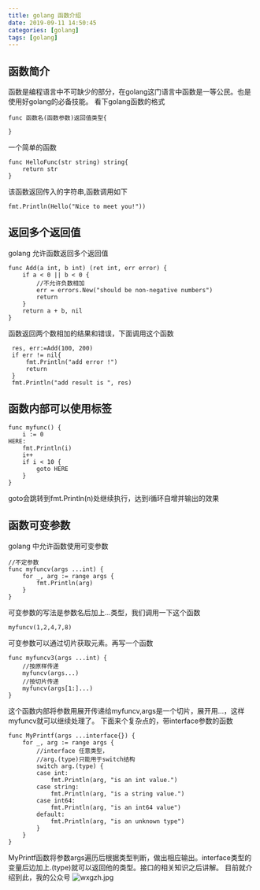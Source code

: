 ```yaml
---
title: golang 函数介绍
date: 2019-09-11 14:50:45
categories: [golang]
tags: [golang]
---
```

## 函数简介
函数是编程语言中不可缺少的部分，在golang这门语言中函数是一等公民。也是使用好golang的必备技能。
看下golang函数的格式
``` golang
func 函数名(函数参数)返回值类型{

}
```
一个简单的函数
``` golang
func HelloFunc(str string) string{
    return str
}
```
该函数返回传入的字符串,函数调用如下
``` golang
fmt.Println(Hello("Nice to meet you!"))
```
<!--more-->
## 返回多个返回值
golang 允许函数返回多个返回值
``` golang
func Add(a int, b int) (ret int, err error) {
	if a < 0 || b < 0 {
		//不允许负数相加
		err = errors.New("should be non-negative numbers")
		return
	}
	return a + b, nil
}
```
函数返回两个数相加的结果和错误，下面调用这个函数
``` golang
 res, err:=Add(100, 200) 
 if err != nil{
     fmt.Println("add error !")
     return
 }
 fmt.Println("add result is ", res)
```
## 函数内部可以使用标签
``` golang
func myfunc() {
	i := 0
HERE:
	fmt.Println(i)
	i++
	if i < 10 {
		goto HERE
	}
}
```
goto会跳转到fmt.Println(n)处继续执行，达到i循环自增并输出的效果
## 函数可变参数
golang 中允许函数使用可变参数
``` golang
//不定参数
func myfuncv(args ...int) {
	for _, arg := range args {
		fmt.Println(arg)
	}
}
```
可变参数的写法是参数名后加上...类型，我们调用一下这个函数
``` golang
myfuncv(1,2,4,7,8)
```
可变参数可以通过切片获取元素。再写一个函数
``` golang
func myfuncv3(args ...int) {
	//按原样传递
	myfuncv(args...)
	//按切片传递
	myfuncv(args[1:]...)
}
```
这个函数内部将参数用展开传递给myfuncv,args是一个切片，展开用...，这样myfuncv就可以继续处理了。
下面来个复杂点的，带interface参数的函数
``` golang
func MyPrintf(args ...interface{}) {
	for _, arg := range args {
		//interface 任意类型，
		//arg.(type)只能用于switch结构
		switch arg.(type) {
		case int:
			fmt.Println(arg, "is an int value.")
		case string:
			fmt.Println(arg, "is a string value.")
		case int64:
			fmt.Println(arg, "is an int64 value")
		default:
			fmt.Println(arg, "is an unknown type")
		}
	}
}
```
MyPrintf函数将参数args遍历后根据类型判断，做出相应输出。interface类型的变量后边加上.(type)就可以返回他的类型。接口的相关知识之后讲解。
目前就介绍到此，我的公众号
![wxgzh.jpg](wxgzh.jpg)